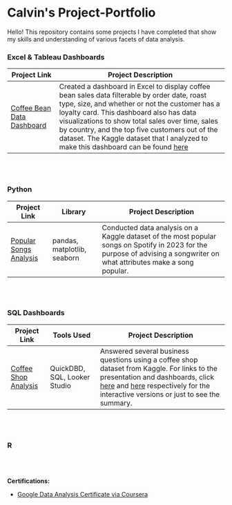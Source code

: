 # Calvin's Project-Portfolio
Hello! This repository contains some projects I have completed that show my skills and understanding of various facets of data analysis.

### Excel & Tableau Dashboards
Project Link | Project Description
---|---
[Coffee Bean Data Dashboard](https://github.com/calvinwgerard/Coffee-Bean-Dashboard) | Created a dashboard in Excel to display coffee bean sales data filterable by order date, roast type, size, and whether or not the customer has a loyalty card. This dashboard also has data visualizations to show total sales over time, sales by country, and the top five customers out of the dataset. The Kaggle dataset that I analyzed to make this dashboard can be found [here](https://www.kaggle.com/datasets/saadharoon27/coffee-bean-sales-raw-dataset)
<br>
<br>

### Python

Project Link | Library | Project Description
---|---|---
[Popular Songs Analysis](https://github.com/calvinwgerard/Popular-Songs-Analysis) | pandas, matplotlib, seaborn | Conducted data analysis on a Kaggle dataset of the most popular songs on Spotify in 2023 for the purpose of advising a songwriter on what attributes make a song popular.
<br>
<br>

### SQL  Dashboards

Project Link | Tools Used | Project Description
---|---|---
[Coffee Shop Analysis](https://github.com/calvinwgerard/Coffee-Shop-Analysis) | QuickDBD, SQL, Looker Studio | Answered several business questions using a coffee shop dataset from Kaggle. For links to the presentation and dashboards, click [here](https://docs.google.com/presentation/d/1reR3HmUVlRfNRcHJKarWXqfPLTm69qRAaVtklYAmRmY/edit?usp=sharing) and [here](https://lookerstudio.google.com/reporting/6133d989-7d50-4ff9-a77a-b2a967dc77e2) respectively for the interactive versions or just to see the summary.
<br>
<br>

### R

<br>
<br>


**Certifications:**
- [Google Data Analysis Certificate via Coursera](https://coursera.org/share/0ff3ca55a21be7c2a8ed4279318ae093)
